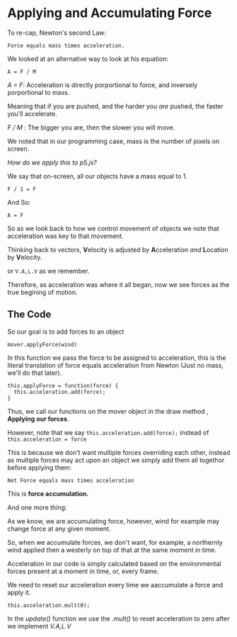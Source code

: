 # Applying and Accumulating Force
To re-cap, Newton's second Law:

```
Force equals mass times acceleration.
```

We looked at an alternative way to look at his equation:

```
A = F / M
```

_A = F_: Acceleration is directly porportional to force, and inversely porportional to mass.

Meaning that if you are pushed, and the harder you _are_ pushed, the faster you'll accelerate.

_F / M_ : The bigger you are, then the slower you will move.

We noted that in our programming case, mass is the number of pixels on screen.

_How do we apply this to p5.js?_

We say that on-screen, all our objects have a mass equal to 1.

```
F / 1 = F
```

And So:

```
A = F
```

So as we look back to how we control movement of objects we note that acceleration was key to that movement.

Thinking back to vectors, **V**elocity is adjusted by **A**cceleration _and_ **L**ocation by **V**elocity.

or `V.A,L.V` as we remember.

Therefore, as acceleration was where it all began, now we see forces as the true begining of motion.

## The Code

So our goal is to add forces to an object

```
mover.applyForce(wind)
```

In this function we pass the force to be assigned to acceleration, this is the literal translation of force equals acceleration from Newton (Just no mass, we'll do that later).

```
this.applyForce = function(force) {
  this.acceleration.add(force);
}
```

Thus, we call our functions on the mover object in the draw method , **Applying our forces**.

However, note that we say `this.acceleration.add(force);` instead of `this.acceleration = force`

This is because we don't want multiple forces overriding each other, instead as multiple forces may act upon an object we simply add them all togethor before applying them:

```
Net Force equals mass times acceleration
```

This is **force accumulation.**

And one more thing:

As we know, we are accumulating force, however, wind for example may change force at any given moment.

So, when we accumulate forces, we don't want, for example, a northernly wind applied then a westerly on top of that at the same moment in time.

Acceleration in our code is simply calculated based on the environmental forces present at a moment in time, or, every frame.

We need to reset our acceleration every time we aaccumulate a force and apply it.

```
this.acceleration.mult(0);
```

In the _update()_ function we use the _.mult()_ to reset acceleration to zero after we implement _V.A,L.V_


